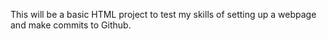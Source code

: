 This will be a basic HTML project to test my skills of setting up a webpage and make commits to Github.
